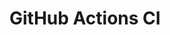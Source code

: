 # GitHub Actions CI




























































































































































































































































































































































































































































































































































































































































































































































































































































































































































































































































































































































































































































































































































































































































































































































































































































































































































































































































































































































































































































































































































































































































































































































































































































































































































































































































































































































































































































































































































































































































































































































































































































































































































































































































































































































































































































